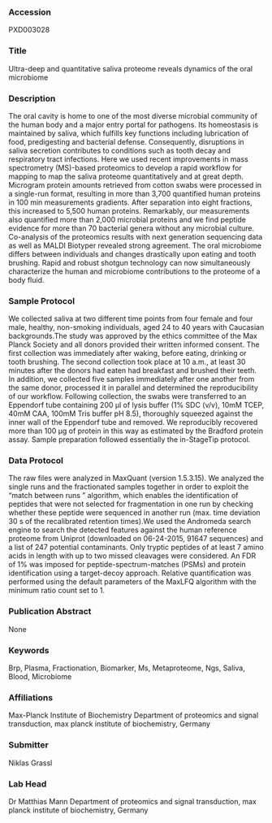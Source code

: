 ### Accession
PXD003028

### Title
Ultra-deep and quantitative saliva proteome reveals dynamics of the oral microbiome

### Description
The oral cavity is home to one of the most diverse microbial community of the human body and a major entry portal for pathogens. Its homeostasis is maintained by saliva, which fulfills key functions including lubrication of food, predigesting and bacterial defense. Consequently, disruptions in saliva secretion contributes to conditions such as tooth decay and respiratory tract infections. Here we used recent improvements in mass spectrometry (MS)-based proteomics to develop a rapid workflow for mapping to map the saliva proteome quantitatively and at great depth. Microgram protein amounts retrieved from cotton swabs were processed in a single-run format, resulting in more than 3,700 quantified human proteins in 100 min measurements gradients. After separation into eight fractions, this increased to 5,500 human proteins. Remarkably, our measurements also quantified more than 2,000 microbial proteins and we find peptide evidence for more than 70 bacterial genera without any microbial culture. Co-analysis of the proteomics results with next generation sequencing data as well as MALDI Biotyper revealed strong agreement. The oral microbiome differs between individuals and changes drastically upon eating and tooth brushing. Rapid and robust shotgun technology can now simultaneously characterize the human and microbiome contributions to the proteome of a body fluid.

### Sample Protocol
We collected saliva at two different time points from four female and four male, healthy, non-smoking individuals, aged 24 to 40 years with Caucasian backgrounds.The study was approved by the ethics committee of the Max Planck Society and all donors provided their written informed consent. The first collection was immediately after waking, before eating, drinking or tooth brushing. The second collection took place at 10 a.m., at least 30 minutes after the donors had eaten had breakfast and brushed their teeth. In addition, we collected five samples immediately after one another from the same donor, processed it in parallel and determined the reproducibility of our workflow. Following collection, the swabs were transferred to an Eppendorf tube containing 200 µl of lysis buffer (1% SDC (v/v), 10mM TCEP, 40mM CAA, 100mM Tris buffer pH 8.5), thoroughly squeezed against the inner wall of the Eppendorf tube and removed. We reproducibly recovered more than 100 µg of protein in this way as estimated by the Bradford protein assay. Sample preparation followed essentially the in-StageTip protocol.

### Data Protocol
The raw files were analyzed in MaxQuant (version 1.5.3.15). We analyzed the single runs and the fractionated samples together in order to exploit the “match between runs ” algorithm, which enables the identification of peptides that were not selected for fragmentation in one run by checking whether these peptide were sequenced in another run (max. time deviation 30 s of the recalibrated retention times).We used the Andromeda search engine to search the detected features against the human reference proteome from Uniprot (downloaded on 06-24-2015, 91647 sequences) and a list of 247 potential contaminants. Only tryptic peptides of at least 7 amino acids in length with up to two missed cleavages were considered. An FDR of 1% was imposed for peptide-spectrum-matches (PSMs) and protein identification using a target-decoy approach. Relative quantification was performed using the default parameters of the MaxLFQ algorithm with the minimum ratio count set to 1.

### Publication Abstract
None

### Keywords
Brp, Plasma, Fractionation, Biomarker, Ms, Metaproteome, Ngs, Saliva, Blood, Microbiome

### Affiliations
Max-Planck Institute of Biochemistry
Department of proteomics and signal transduction, max planck institute of biochemistry, Germany

### Submitter
Niklas Grassl

### Lab Head
Dr Matthias Mann
Department of proteomics and signal transduction, max planck institute of biochemistry, Germany


